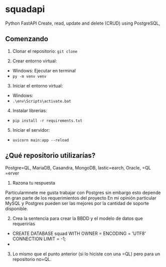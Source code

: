 # squadapi
Python FastAPI Create, read, update and delete (CRUD) using PostgreSQL,

## Comenzando 

1. Clonar el repositorio:
`git clone`

2. Crear entorno virtual:
  * Windows:
  Ejecutar en terminal
   * `py -m venv venv`
  
3. Iniciar el entorno virtual:
  * Windows:
   * `.\env\Scripts\activate.bat`
  
4. Instalar librerias:
  * `pip install -r requirements.txt`
  
5. Iniciar el servidor:
  * `uvicorn main:app --reload`

## ¿Qué repositorio utilizarías?

Postgre=QL, MariaDB, Casandra, MongoDB, lastic=earch, Oracle, =QL =erver


1. Razona tu respuesta

  Particularmnete me gusta trabajar con Postgres sin embargo esto depende en gran parte de los requerimientos del proyecto En mi opinión particular MySQL y Postgres pueden ser las mejores por la cantidad de soporte disponible.

2. Crea la sentencia para crear la BBDD y el modelo de datos que requerirías

* CREATE DATABASE squad WITH OWNER = <your-database-user> ENCODING = 'UTF8' CONNECTION LIMIT = -1;
* 

3. Lo mismo que el punto anterior (si lo hiciste con una =QL) pero para un repositorio no=QL.
